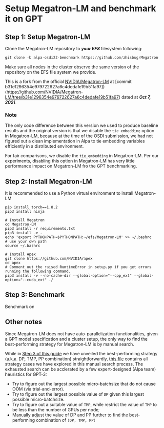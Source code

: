 # Setup Megatron-LM and benchmark it on GPT

## Step 1: Setup Megatron-LM
Clone the Megatron-LM repository to ***your EFS*** filesystem following:
```python
git clone -b alpa-osdi22-benchmark https://github.com/zhisbug/Megatron-LM.git
```
Make sure all nodes in the cluster observe the same version of the repository on the EFS file system we provide.

This is a fork from the official [NVIDIA/Megatron-LM](https://github.com/NVIDIA/Megatron-LM) at 
[commit b31e1296354e979722627a6c4dedafe19b51fa97])(https://github.com/NVIDIA/Megatron-LM/tree/b31e1296354e979722627a6c4dedafe19b51fa97) dated at ***Oct 7, 2021***.


### Note
The only code difference between this version we used to produce baseline results and the original version is that we disable the `tie_embedding` option
in Megatron-LM, because at the time of the OSDI submission, we had not figured out a clean implementation in Alpa to tie embedding variables efficiently 
in a distributed environment.

For fair comparisons, we disable the `tie_embedding` in Megatron-LM. Per our experiments, disabling this option in Megatron-LM has very little performance 
impact on Megatron-LM fro the GPT benchmarking.


## Step 2: Install Megatron-LM
It is recommended to use a Python virtual environment to install Megatron-LM
```
pip install torch==1.8.2
pip3 install ninja

# Install Megatron
cd Megatron-LM
pip3 install -r requirements.txt
pip3 install -e .
echo 'export PYTHONPATH=$PYTHONPATH:~/efs/Megatron-LM' >> ~/.bashrc   # use your own path
source ~/.bashrc

# Install Apex
git clone https://github.com/NVIDIA/apex
cd apex
# Comment out the raised RuntimeError in setup.py if you get errors running the following command.
pip3 install -v --no-cache-dir --global-option="--cpp_ext" --global-option="--cuda_ext" ./
```


## Step 3: Benchmark
Benchmark on 




## Other notes
Since Megatron-LM does not have auto-parallelization functionalities, given a GPT model specification and a cluster setup, the only way 
to find the best-performing strategy for Megatron-LM is by manual search.

While in [Step 3 of this guide](#step-2-benchmark) we have unveiled the best-performing strategy (a.k.a. DP, TMP, PP combination) straightforwardly, 
[this file](../../benchmark/alpa/) contains all strategy cases we have explored in this manual search process. The exhausted search can be acclerated 
by a few expert-designed (Alpa team) heuristics for GPT-3:
- Try to figure out the largest possible micro-batchsize that do not cause OOM (via trial-and-error).
- Try to figure out the largest possible value of `DP` given this largest possible micro-batchsize.
- Try to figure out a suitable value of `TMP`, while restrict the value of `TMP` to be less than the number of GPUs per node;
- Manually adjust the value of DP and PP further to find the best-performing combination of `(DP, TMP, PP)`





